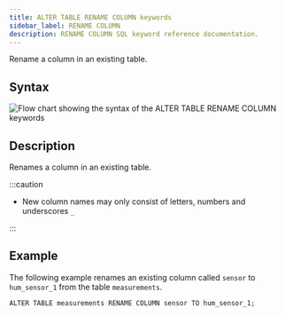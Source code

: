 ```yaml
---
title: ALTER TABLE RENAME COLUMN keywords
sidebar_label: RENAME COLUMN
description: RENAME COLUMN SQL keyword reference documentation.
---
```


Rename a column in an existing table.

## Syntax

![Flow chart showing the syntax of the ALTER TABLE RENAME COLUMN keywords](/img/docs/diagrams/alterTableRenameColumn.svg)

## Description

Renames a column in an existing table.

:::caution

- New column names may only consist of letters, numbers and underscores `_`

:::

## Example

The following example renames an existing column called `sensor` to
`hum_sensor_1` from the table `measurements`.

```questdb-sql title="Renaming a column"
ALTER TABLE measurements RENAME COLUMN sensor TO hum_sensor_1;
```
